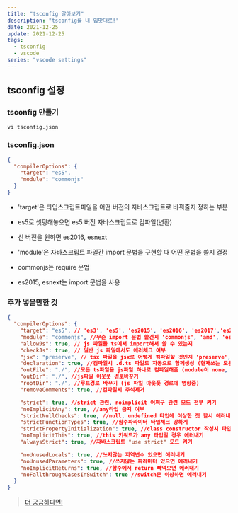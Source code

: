```yaml
---
title: "tsconfig 알아보기"
description: "tsconfig를 내 입맛대로!"
date: 2021-12-25
update: 2021-12-25
tags:
  - tsconfig
  - vscode
series: "vscode settings"
---
```


## tsconfig 설정

### tsconfig 만들기

```shell
vi tsconfig.json
```

### tsconfig.json

```json
{
  "compilerOptions": {
    "target": "es5",
    "module": "commonjs"
  }
}
```

- 'target'은 타입스크립트파일을 어떤 버전의 자바스크립트로 바꿔줄지 정하는 부분

- es5로 셋팅해놓으면 es5 버전 자바스크립트로 컴파일(변환)

- 신 버전을 원하면 es2016, esnext

- 'module'은 자바스크립트 파일간 import 문법을 구현할 때 어떤 문법을 쓸지 결정

- commonjs는 require 문법

- es2015, esnext는 import 문법을 사용

### 추가 넣을만한 것

```json
{
  "compilerOptions": {
    "target": "es5", // 'es3', 'es5', 'es2015', 'es2016', 'es2017','es2018', 'esnext' 가능
    "module": "commonjs", //무슨 import 문법 쓸건지 'commonjs', 'amd', 'es2015', 'esnext'
    "allowJs": true, // js 파일들 ts에서 import해서 쓸 수 있는지
    "checkJs": true, // 일반 js 파일에서도 에러체크 여부
    "jsx": "preserve", // tsx 파일을 jsx로 어떻게 컴파일할 것인지 'preserve', 'react-native', 'react'
    "declaration": true, //컴파일시 .d.ts 파일도 자동으로 함께생성 (현재쓰는 모든 타입이 정의된 파일)
    "outFile": "./", //모든 ts파일을 js파일 하나로 컴파일해줌 (module이 none, amd, system일 때만 가능)
    "outDir": "./", //js파일 아웃풋 경로바꾸기
    "rootDir": "./", //루트경로 바꾸기 (js 파일 아웃풋 경로에 영향줌)
    "removeComments": true, //컴파일시 주석제거

    "strict": true, //strict 관련, noimplicit 어쩌구 관련 모드 전부 켜기
    "noImplicitAny": true, //any타입 금지 여부
    "strictNullChecks": true, //null, undefined 타입에 이상한 짓 할시 에러내기
    "strictFunctionTypes": true, //함수파라미터 타입체크 강하게
    "strictPropertyInitialization": true, //class constructor 작성시 타입체크 강하게
    "noImplicitThis": true, //this 키워드가 any 타입일 경우 에러내기
    "alwaysStrict": true, //자바스크립트 "use strict" 모드 켜기

    "noUnusedLocals": true, //쓰지않는 지역변수 있으면 에러내기
    "noUnusedParameters": true, //쓰지않는 파라미터 있으면 에러내기
    "noImplicitReturns": true, //함수에서 return 빼먹으면 에러내기
    "noFallthroughCasesInSwitch": true //switch문 이상하면 에러내기
  }
}
```

> [더 궁금하다면!](https://www.typescriptlang.org/tsconfig/)
